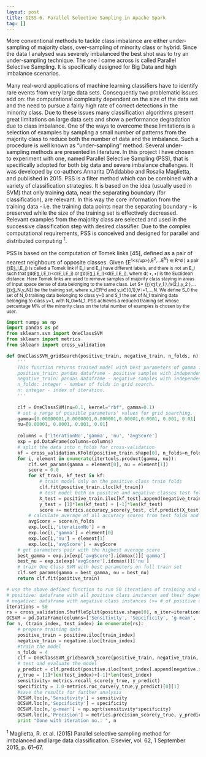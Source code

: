 ```yaml
---
layout: post
title: DISS-6. Parallel Selective Sampling in Apache Spark
tag: []
---
```


More conventional methods to tackle class imbalance are either under-sampling of majority class, over-sampling of minority class or hybrid. Since the data I analysed was severely imbalanced the best shot was to try an under-sampling technique. The one I came across is called Parallel Selective Sampling. It is specifically designed for Big Data and high imbalance scenarios. 

Many real-word applications of machine learning classiﬁers have to identify rare events from very large data sets. Consequently two problematic issues add on: the computational complexity dependent on the size of the data set and the need to pursue a fairly high rate of correct detections in the minority class. Due to these issues many classiﬁcation algorithms present great limitations on large data sets and show a performance degradation due to class imbalance. One of the ways to overcome these limitations is a selection of examples by sampling a small number of patterns from the majority class to reduce both the number of data and the imbalance. Such a procedure is well known as “under-sampling” method. Several under-sampling methods are presented in literature. In this project I have chosen to experiment with one, named Parallel Selective Sampling (PSS), that is specifically adopted for both big data and severe imbalance challenges. It was developed by co-authors Annarita D’Addabbo and Rosalia Maglietta, and published in 2015. PSS is a ﬁlter method which can be combined with a variety of classiﬁcation strategies. It is based on the idea (usually used in SVM) that only training data, near the separating boundary (for classiﬁcation), are relevant. In this way the core information from the training data - i.e. the training data points near the separating boundary - is preserved while the size of the training set is effectively decreased. Relevant examples from the majority class are selected and used in the successive classiﬁcation step with desired classifier. Due to the complex computational requirements, PSS is conceived and designed for parallel and distributed computing <sup>1</sup>.

PSS is based on the computation of Tomek links [45], deﬁned as a pair of nearest neighbours of opposite classes. Given {E<sup>1<s/up>},E<sup>2</sup>,…E<sup>N</sup>} ∈ R^d \) a pair 〖(E〗_i,E_j) is called a Tomek link if E_i and E_j have different labels, and there is not an E_l such that 〖d(E〗_i,E_l)<d(E_i,E_j) or 〖d(E〗_j,E_l)<d(E_i,E_j), where d( •, •) is the Euclidean distance. Here Tomek links are used to remove samples of majority class staying in areas of input space dense of data belonging to the same class.
Let S= {〖(x〗_1,y_1 ),(x_(2,),y_2 ),…〖(x〗_N,y_N)} be the training set, where x_i∈R^d  and y_i∈{0,1},∀ i=1,…,N. We deﬁne S_0 the set of N_0 training data belonging to class y=0 and S_1 the set of N_1  training data belonging to class y=1, with N_0≫N_1. PSS achieves a reduced training set whose percentage M% of the minority class on the total number of examples is chosen by the user.


```python
import numpy as np
import pandas as pd
from sklearn.svm import OneClassSVM
from sklearn import metrics
from sklearn import cross_validation

def OneClassSVM_gridSearch(positive_train, negative_train, n_folds, n):
    '''
    This function returns trained model with best parameters of gamma for RBF kernel and nu.
    positive_train: pandas dataframe - positive samples with independent variables for grid search. Normalized if needed.
    negative_train: pandas dataframe - negative samples with independent variables for grid search. Normalized if needed. negative_train dataframe must be of the same size (rows and columns) as positive_train.
    n_folds: integer - number of folds in grid search.
    n: integer - index of iteration.
    '''
   
    clf = OneClassSVM(nu=0.1, kernel="rbf", gamma=0.1)
    # set a range of possible parameters' values for grid searching.
    gamma=[0.00000001,0.0000001,0.000001,0.00001,0.0001, 0.001, 0.01]
    nu=[0.00001, 0.0001, 0.001, 0.01]
    
    columns = ['iterationNo','gamma', 'nu', 'avgScore']
    exp = pd.DataFrame(columns=columns)
    # split the data into n_folds for cross-validation
    kf = cross_validation.KFold(positive_train.shape[0], n_folds=n_folds)
    for i, element in enumerate(itertools.product(gamma, nu)):
        clf.set_params(gamma = element[0], nu = element[1])
        score = 0.0
        for kf_train, kf_test in kf:
            # train model only on the positive class train folds
            clf.fit(positive_train.iloc[kf_train])
            # test model both on positive and negative classes test fold
            X_test = positive_train.iloc[kf_test].append(negative_train.iloc[kf_test])
            y_test = [1]*len(kf_test) + [-1]*len(kf_test)
            score += metrics.accuracy_score(y_test, clf.predict(X_test))
        # calculate average of all accuracy scores from test folds and store it in dataframe for later analysis
        avgScore = score/n_folds
        exp.loc[i,'iterationNo'] = n
        exp.loc[i,'gamma'] = element[0]
        exp.loc[i,'nu'] = element[1]
        exp.loc[i,'avgScore'] = avgScore
    # get parameters pair with the highest average score
    best_gamma = exp.ix[exp['avgScore'].idxmax()]['gamma']
    best_nu = exp.ix[exp['avgScore'].idxmax()]['nu']
    # train One Class SVM with best parameters on full train set
    clf.set_params(gamma = best_gamma, nu = best_nu)
    return clf.fit(positive_train)

# use the above defined function to run 50 iterations of training and evaluating One Class SVM
# positive: dataframe with all positive class instances and their dependent variables
# negative: dataframe with negative class instances (>= # of positive class instance) and their dependent variables
iterations = 50
rs = cross_validation.ShuffleSplit(positive.shape[0], n_iter=iterations, test_size=.25, random_state=0)
OCSVM = pd.DataFrame(columns=['Sensitivity', 'Sepcificity', 'g-mean', 'Precision'])
for n, (train_index, test_index) in enumerate(rs):
    # prepare training data
    positive_train = positive.iloc[train_index] 
    negative_train = negative.iloc[train_index]
    #train the model
    n_folds = 4
    clf = OneClassSVM_gridSearch_Score(positive_train, negative_train, n_folds, n)
    # test and evaluate the model
    y_predict = clf.predict(positive.iloc[test_index].append(negative.iloc[test_index]))
    y_true = [1]*len(test_index)+[-1]*len(test_index)
    sensitivity= metrics.recall_score(y_true, y_predict)
    specificity = 1.0-metrics.roc_curve(y_true,y_predict)[0][1]
    #save the results for further analysis
    OCSVM.loc[n,'Sensitivity'] = sensitivity
    OCSVM.loc[n,'Sepcificity'] = specificity
    OCSVM.loc[n,'g-mean'] = np.sqrt(sensitivity*specificity)
    OCSVM.loc[n,'Precision'] = metrics.precision_score(y_true, y_predict)
    print "Done with iteration no.: ", n
```

<sup>1</sup> Maglietta, R. et al. (2015) Parallel selective sampling method for imbalanced and large data classiﬁcation. Elsevier, vol. 62, 1 September 2015, p. 61–67.
